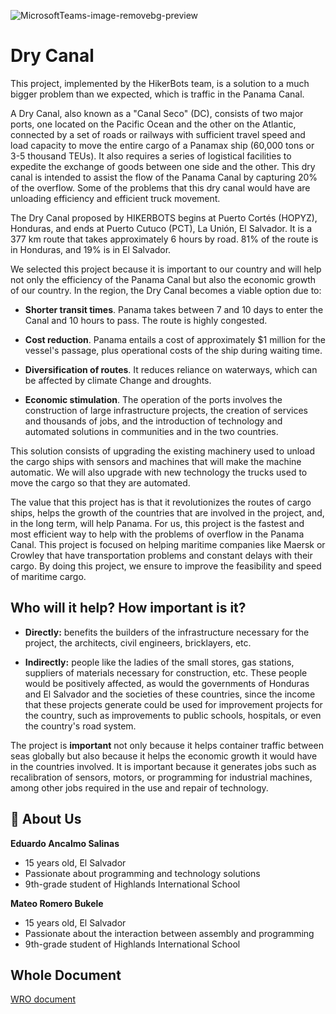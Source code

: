 
![MicrosoftTeams-image-removebg-preview](https://github.com/Edu0854/DryCanal/assets/96387888/b747dbbc-1416-4120-9ffc-97c3ab55acf5)

# Dry Canal

This project, implemented by the HikerBots team, is a solution to a much bigger problem than we expected, which is traffic in the Panama Canal. 

A Dry Canal, also known as a "Canal Seco" (DC), consists of two major ports, one located on the Pacific Ocean and the other on the Atlantic, connected by a set of roads or railways with sufficient travel speed and load capacity to move the entire cargo of a Panamax ship (60,000 tons or 3-5 thousand TEUs). It also requires a series of logistical facilities to expedite the exchange of goods between one side and the other. This dry canal is intended to assist the flow of the Panama Canal by capturing 20% of the overflow.  Some of the problems that this dry canal would have are unloading efficiency and efficient truck movement. 

The Dry Canal proposed by HIKERBOTS begins at Puerto Cortés (HOPYZ), Honduras, and ends at Puerto Cutuco (PCT), La Unión, El Salvador. It is a 377 km route that takes approximately 6 hours by road. 81% of the route is in Honduras, and 19% is in El Salvador. 

We selected this project because it is important to our country and will help not only the efficiency of the Panama Canal but also the economic growth of our country. In the region, the Dry Canal becomes a viable option due to:

- **Shorter transit times**. Panama takes between 7 and 10 days to enter the Canal and 10 hours to pass. The route is highly congested.

- **Cost reduction**. Panama entails a cost of approximately $1 million for the vessel's passage, plus operational costs of the ship during waiting time.

- **Diversification of routes**. It reduces reliance on waterways, which can be affected by climate Change and droughts.

- **Economic stimulation**. The operation of the ports involves the construction of large infrastructure projects, the creation of services and thousands of jobs, and the introduction of technology and automated solutions in communities and in the two countries.

This solution consists of upgrading the existing machinery used to unload the cargo ships with sensors and machines that will make the machine automatic. We will also upgrade with new technology the trucks used to move the cargo so that they are automated. 

The value that this project has is that it revolutionizes the routes of cargo ships, helps the growth of the countries that are involved in the project, and, in the long term, will help Panama. For us, this project is the fastest and most efficient way to help with the problems of overflow in the Panama Canal. This project is focused on helping maritime companies like Maersk or Crowley that have transportation problems and constant delays with their cargo. By doing this project, we ensure to improve the feasibility and speed of maritime cargo.


## Who will it help? How important is it?

- **Directly:** benefits the builders of the infrastructure necessary for the project, the architects, civil engineers, bricklayers, etc. 

- **Indirectly:** people like the ladies of the small stores, gas stations, suppliers of materials necessary for construction, etc. These people would be positively affected, as would the governments of Honduras and El Salvador and the societies of these countries, since the income that these projects generate could be used for improvement projects for the country, such as improvements to public schools, hospitals, or even the country's road system.

The project is **important** not only because it helps container traffic between seas globally but also because it helps the economic growth it would have in the countries involved. It is important because it generates jobs such as recalibration of sensors, motors, or programming for industrial machines, among other jobs required in the use and repair of technology.

## 🚀 About Us
**Eduardo Ancalmo Salinas**

- 15 years old, El Salvador
- Passionate about programming and technology solutions 
- 9th-grade student of Highlands International School

**Mateo Romero Bukele**
- 15 years old, El Salvador
- Passionate about the interaction between assembly and programming
- 9th-grade student of Highlands International School




## Whole Document

[WRO document](https://docs.google.com/document/d/13OvMmlrlVuYaJb6YiuBEOpAgjtPxbEYnxOB5dqibmkE/edit?usp=sharing)

